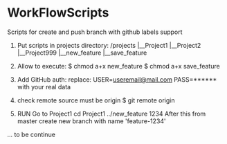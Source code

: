 # WorkFlowScripts
Scripts for create and push branch with github labels support

1. Put scripts in projects directory:
/projects
|__Project1
|__Project2
|__Project999
|__new_feature
|__save_feature

2. Allow to execute:
$ chmod a+x new_feature
$ chmod a+x save_feature

3. Add GitHub auth:
replace:
USER=useremail@mail.com
PASS=******
with your real data

4. check remote source must be origin
$ git remote 
origin

5. RUN
Go to Project1
cd Project1
../new_feature 1234
After this from master create new branch with name 'feature-1234'

... to be continue
